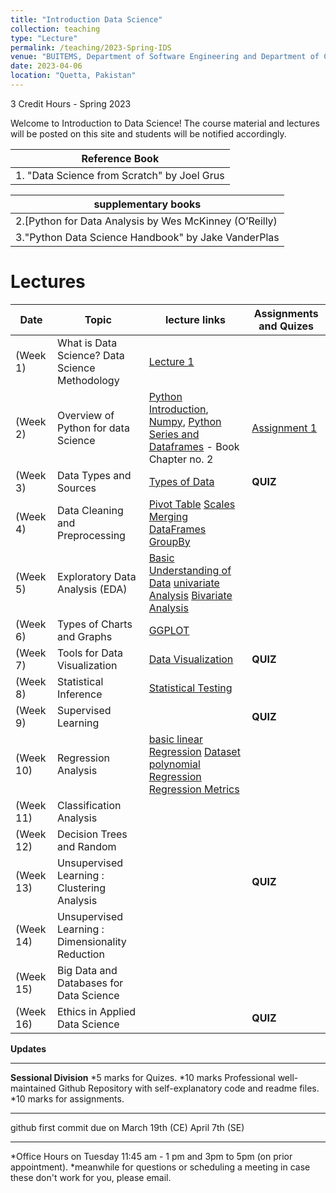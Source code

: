 ```yaml
---
title: "Introduction Data Science"
collection: teaching
type: "Lecture"
permalink: /teaching/2023-Spring-IDS
venue: "BUITEMS, Department of Software Engineering and Department of Computer Engineering"
date: 2023-04-06
location: "Quetta, Pakistan"
---
```


3 Credit Hours - Spring 2023

<!---
Introduction to Data Science 
======
-->

Welcome to Introduction to Data Science! 
The course material and lectures will be posted on this site and students will be notified accordingly. 






| **Reference Book** |
|----------------------|
|1. "Data Science from Scratch" by Joel Grus|

| **supplementary books** |
|----------------------|
|2.[Python for Data Analysis by Wes McKinney (O’Reilly)
|3."Python Data Science Handbook" by Jake VanderPlas

Lectures
======

| **Date**   |**Topic**  |**lecture links**|**Assignments and Quizes**|
|------------|-----------|------------------|--------------------------|
| (Week 1) | What is Data Science? Data Science Methodology | [Lecture 1](https://github.com/Saniya-Ashraf/saniya-ashraf.github.io/raw/master/IDS/What%20is%20Data%20Science.pdf)||
| (Week 2) | Overview of Python for data Science | [Python Introduction](https://github.com/Saniya-Ashraf/saniya-ashraf.github.io/raw/master/IDS/python-1.pdf), [Numpy](https://github.com/Saniya-Ashraf/saniya-ashraf.github.io/blob/master/IDS/Numpy_ed.ipynb), [Python](https://github.com/Saniya-Ashraf/saniya-ashraf.github.io/blob/master/IDS/Python.ipynb) [Series and Dataframes](https://github.com/Saniya-Ashraf/saniya-ashraf.github.io/raw/master/IDS/w3.zip) - Book Chapter no. 2 |[Assignment 1](https://github.com/Saniya-Ashraf/saniya-ashraf.github.io/blob/master/IDS/assignment1.zip)|
| (Week 3) | Data Types and Sources |[Types of Data](https://towardsdatascience.com/types-of-data-you-need-to-know-as-a-data-scientist-8f432154b5a5)|**QUIZ** |
| (Week 4) | Data Cleaning and Preprocessing |[Pivot Table](https://github.com/Saniya-Ashraf/saniya-ashraf.github.io/blob/master/IDS/PivotTable_ed.ipynb) [Scales](https://github.com/Saniya-Ashraf/saniya-ashraf.github.io/blob/master/IDS/Scales.ipynb) [Merging DataFrames](https://github.com/Saniya-Ashraf/saniya-ashraf.github.io/blob/master/IDS/MergingDataFrame_ed.ipynb) [GroupBy](https://github.com/Saniya-Ashraf/saniya-ashraf.github.io/blob/master/IDS/GroupBy_ed.ipynb)|
| (Week 5) | Exploratory Data Analysis (EDA) |[Basic Understanding of Data](https://github.com/Saniya-Ashraf/saniya-ashraf.github.io/blob/master/IDS/basicUnderstanding.ipynb) [univariate Analysis](https://github.com/Saniya-Ashraf/saniya-ashraf.github.io/blob/master/IDS/univariate.ipynb) [Bivariate Analysis](https://github.com/Saniya-Ashraf/saniya-ashraf.github.io/blob/master/IDS/Bivariate.ipynb)| 
| (Week 6) | Types of Charts and Graphs |[GGPLOT](http://hwheeler01.github.io/comp150/ggplot/ggplot_tutorial.html)|
| (Week 7) | Tools for Data Visualization|[Data Visualization](https://towardsdatascience.com/data-science-with-python-intro-to-data-visualization-and-matplotlib-5f799b7c6d82)|**QUIZ**
| (Week 8) | Statistical Inference |[Statistical Testing](https://github.com/Saniya-Ashraf/saniya-ashraf.github.io/blob/master/IDS/statistical%20testing.zip)|
| (Week 9) | Supervised Learning||**QUIZ**
| (Week 10) | Regression Analysis|[basic linear Regression](https://github.com/Saniya-Ashraf/100-days-of-machine-learning/blob/main/day48-simple-linear-regression/Untitled1.ipynb) [Dataset](https://github.com/Saniya-Ashraf/100-days-of-machine-learning/blob/main/day48-simple-linear-regression/placement.csv) [polynomial Regression](https://github.com/Saniya-Ashraf/100-days-of-machine-learning/blob/main/day53-polynomial-regression/polynomial-regression.ipynb) [Regression Metrics](https://github.com/Saniya-Ashraf/100-days-of-machine-learning/blob/main/day49-regression-metrics/Untitled.ipynb)|
| (Week 11) | Classification Analysis||
| (Week 12) | Decision Trees and Random ||
| (Week 13) | Unsupervised Learning : Clustering Analysis ||**QUIZ**
| (Week 14) | Unsupervised Learning : Dimensionality Reduction
| (Week 15) | Big Data and Databases for Data Science
| (Week 16) | Ethics in Applied Data Science|| **QUIZ**

**Updates**

_____________________________________________________________________________________________________________
**Sessional Division**
*5 marks for Quizes.
*10 marks Professional well-maintained Github Repository with self-explanatory code and readme files.
*10 marks for assignments. 

_____________________________________________________________________________________________________________
github first commit due on March 19th (CE) April 7th (SE)

_____________________________________________________________________________________________________________
*Office Hours on Tuesday 11:45 am - 1 pm and 3pm to 5pm (on prior appointment).
*meanwhile for questions or scheduling a meeting in case these don't work for you, please email.

